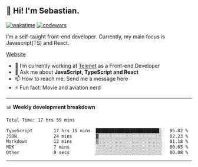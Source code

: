 ## 👋 Hi! I'm Sebastian.

[![wakatime](https://wakatime.com/badge/user/df0036c6-328a-4a39-be9b-e49417ed22a1.svg)](https://wakatime.com/@df0036c6-328a-4a39-be9b-e49417ed22a1)
[![codewars](https://www.codewars.com/users/sebavuye/badges/small)](https://www.codewars.com/users/sebavuye)

I’m a self-taught front-end developer. Currently, my main focus is Javascript(TS) and React.

[Website](https://sebastianvuye.be)

- 🔭 I’m currently working at [Telenet](https://telenet.be/) as a Front-end Developer
- 💬 Ask me about **JavaScript, TypeScript and React**
- 📫 How to reach me: Send me a message here
- ⚡ Fun fact: Movie and aviation nerd

-------

📊 **Weekly development breakdown**

<!--START_SECTION:waka-->

```txt
Total Time: 17 hrs 59 mins

TypeScript        17 hrs 15 mins  ████████████████████████░   95.82 %
JSON              24 mins         ▓░░░░░░░░░░░░░░░░░░░░░░░░   02.23 %
Markdown          12 mins         ▒░░░░░░░░░░░░░░░░░░░░░░░░   01.18 %
MDX               7 mins          ░░░░░░░░░░░░░░░░░░░░░░░░░   00.65 %
Other             0 secs          ░░░░░░░░░░░░░░░░░░░░░░░░░   00.08 %
```

<!--END_SECTION:waka-->
-------
